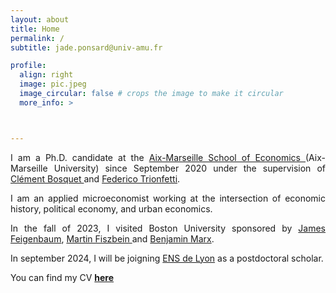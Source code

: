 ```yaml
---
layout: about
title: Home
permalink: /
subtitle: jade.ponsard@univ-amu.fr

profile:
  align: right
  image: pic.jpeg
  image_circular: false # crops the image to make it circular
  more_info: >



---
```

<p align="justify"> I am a Ph.D. candidate at the <a href="https://www.amse-aixmarseille.fr/en" target="_blank"> Aix-Marseille School of Economics </a> (Aix-Marseille University) since September 2020 under the supervision of <a href="https://sites.google.com/site/clementbosquet/" target="_blank"> Clément Bosquet </a> and <a href="https://trionfetti.wordpress.com/" target="_blank"> Federico Trionfetti</a>.</p>

<p align="justify"> I am an applied microeconomist working at the intersection of economic history, political economy, and urban economics. </p>

<p align="justify"> In the fall of 2023, I visited Boston University sponsored by <a href="https://jamesfeigenbaum.github.io/" target="_blank"> James Feigenbaum</a>, <a href="https://sites.google.com/site/martinfiszbein/" target="_blank"> Martin Fiszbein </a> and <a href="https://sites.google.com/view/bmarx/home" target="_blank"> Benjamin Marx</a>. </p>

<p align="justify">In september 2024, I will be joigning <a href="https://economie.ens-lyon.fr/en" target="_blank"> ENS de Lyon</a> as a postdoctoral scholar.  </p>

You can find my CV <a href="https://drive.google.com/file/d/1K3CIDJjsAcUNMzH6fM8w1C_rVRA-JvuF/view?usp=sharing" target="_blank">**here**</a>
